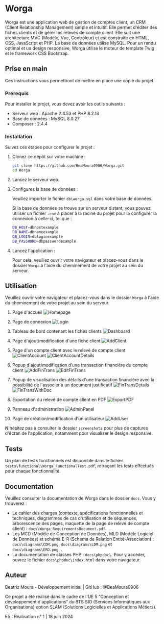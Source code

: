 # Worga

Worga est une application web de gestion de comptes client, un CRM (Client Relationship Management) simple et intuitif. Elle permet d'éditer des fiches clients et de gérer les relevés de compte client. Elle suit une architecture MVC (Modèle, Vue, Controleur) et est construite en HTML, CSS, JavaScript et PHP. La base de données utilise MySQL. Pour un rendu optimal et un design responsive, Worga utilise le moteur de template Twig et le framework CSS Bootstrap.

## Prise en main

Ces instructions vous permettront de mettre en place une copie du projet.

### Prérequis

Pour installer le projet, vous devez avoir les outils suivants :

- Serveur web : Apache 2.4.53 et PHP 8.2.13
- Base de données : MySQL 8.0.27
- Composer : 2.4.4

### Installation

Suivez ces étapes pour configurer le projet :

1. Clonez ce dépôt sur votre machine :

    ```bash
    git clone https://github.com/BeaMoura0906/Worga.git
    cd Worga
    ```

2. Lancez le serveur web.

3. Configurez la base de données :

    Veuillez importer le fichier `db\worga.sql` dans votre base de données.

    Si la base de données se trouve sur un serveur distant, vous pouvez utiliser un fichier `.env` à placer à la racine du projet pour la configurer la connexion à celle-ci, tel que :

    ```bash 
    DB_HOST=dbhostexample
    DB_NAME=dbnameexample
    DB_LOGIN=dbloginexample
    DB_PASSWORD=dbpasswordexample
    ```

4. Lancez l'application :

    Pour cela, veuillez ouvrir votre navigateur et placez-vous dans le dossier `Worga` à l'aide du cheminement de votre projet au sein du serveur. 

## Utilisation

Veuillez ouvrir votre navigateur et placez-vous dans le dossier `Worga` à l'aide du cheminement de votre projet au sein du serveur.

1. Page d'accueil
![Homepage](screenshots/homepage.png)

2. Page de connexion
![Login](screenshots/login.png)

3. Tableau de bord contenant les fiches clients
![Dashboard](screenshots/dashboard.png)

4. Page d'ajout/modification d'une fiche client
![AddClient](screenshots/addclient.png)

5. Page d'un compte client avec le relevé de compte client
![ClientAccount](screenshots/clientaccount.png)
![ClientAccountDetails](screenshots/clientaccount_2.png)

6. Popup d'ajout/modification d'une transaction financière du compte client
![AddFinTrans](screenshots/addfintrans.png)
![EditFinTrans](screenshots/editfintrans.png)

7. Popup de visualisation des détails d'une transaction financière avec la possibilité de l'associer à un document justificatif
![FinTransDetails](screenshots/viewfintrans.png)
![FinTransWithDoc](screenshots/viewdoc.png)

8. Exportation du relevé de compte client en PDF
![ExportPDF](screenshots/exportpdf.png)

9. Panneau d'administration
![AdminPanel](screenshots/adminpanel.png)

10. Page de création/modification d'un utilisateur
![AddUser](screenshots/adduser.png)

N'hésitez pas à consulter le dossier `screenshots` pour plus de captures d'écran de l'application, notamment pour visualizer le design responsive.

## Tests

Un plan de tests fonctionnels est disponible dans le fichier `tests\functional\Worga_FunctionalTest.pdf`, retraçant les tests effectués pour chaque fonctionnalité.

## Documentation

Veuillez consulter la documentation de Worga dans le dossier `docs`. Vous y trouverez :

- Le cahier des charges (contexte, spécifications fonctionnelles et techniques, diagrammes de cas d'utilisation et de séquences, arborescence des pages, maquette de la page de relevé de compte client) : `docs\Worga_RequirementsDocument.pdf`.
- Les MCD (Modéle de Conception de Données), MLD (Modéle Logiciel de Données) et schéma E-R (Schéma de Relation Entité-Association) : `docs\diagrams\CDM.png`, `docs\diagrams\LDM.png` et `docs\diagrams\ERD.png`, .
- La documentation de classes PHP : `docs\phpdoc\`. Pour y accéder, ouvrez le fichier `docs\phpdoc\index.html` dans votre navigateur. 

## Auteur

Beatriz Moura - Développement initial | GitHub : @BeaMoura0906

Ce projet a été réalisé dans le cadre de l'UE 5 "Conception et développement d'applications" du BTS SIO (Services Informatiques aux Organisations) option SLAM (Solutions Logicielles et Applications Métiers). 

E5 : Réalisation n° 1 | 18 juin 2024
